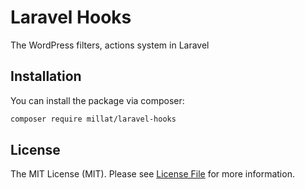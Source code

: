 # Laravel Hooks

The WordPress filters, actions system in Laravel


## Installation

You can install the package via composer:

```bash
composer require millat/laravel-hooks
```


## License

The MIT License (MIT). Please see [License File](LICENSE) for more information.
